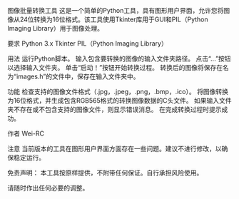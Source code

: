 图像批量转换工具
这是一个简单的Python工具，具有图形用户界面，允许您将图像从24位转换为16位格式。该工具使用Tkinter库用于GUI和PIL（Python Imaging Library）用于图像处理。

要求
Python 3.x
Tkinter
PIL（Python Imaging Library）

用法
运行Python脚本。
输入包含要转换的图像的输入文件夹路径。
点击“...”按钮以选择输入文件夹。
单击“启动！”按钮开始转换过程。
转换后的图像将保存在名为“images.h”的文件中，保存在输入文件夹中。

功能
检查支持的图像文件格式（.jpg，.jpeg，.png，.bmp，.ico）。
将图像转换为16位格式，并生成包含RGB565格式的转换图像数据的C头文件。
如果输入文件夹不存在或不包含支持的图像文件，则显示错误消息。
在完成转换过程时提示成功。

作者
Wei-RC

注意
当前版本的工具在图形用户界面方面存在一些问题。建议不进行修改，以确保稳定运行。

免责声明：
本工具按原样提供，不附带任何保证。自行承担风险使用。

请随时作出任何必要的调整。